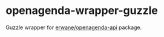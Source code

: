 # openagenda-wrapper-guzzle
Guzzle wrapper for [erwane/openagenda-api](https://github.com/Erwane/openagenda-api) package.
